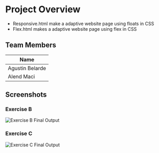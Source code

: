 # Project Overview
* Responsive.html make a adaptive website page using floats in CSS
* Flex.html makes a adaptive website page using flex in CSS
## Team Members
| Name |
|--------|
| Agustin Belarde |
| Alend Maci |
## Screenshots
### Exercise B
![Exercise B Final Output](./ExerciseB.gif)

### Exercise C
![Exercise C Final Output](./ExerciseC.gif)




